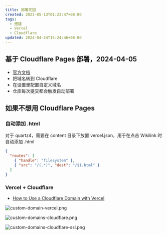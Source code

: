 ```yaml
---
title: 部署花园
created: 2023-05-13T01:23:47+08:00
tags:
  - 搭建
  - Vercel
  - Cloudflare
updated: 2024-04-24T15:24:46+08:00
---
```


## 基于 Cloudflare Pages 部署，2024-04-05

- [官方文档](https://developers.cloudflare.com/pages/framework-guides/deploy-anything/)
- 把域名转到 Cloudflare
- 在设置里配置自定义域名
- 仓库每次提交都会触发自动部署

## 如果不想用 Cloudflare Pages

### 自动添加 .html

对于 quartz4，需要在 content 目录下放置 vercel.json，用于在点击 Wikilink 时自动添加 .html

```json
{
  "routes": [
    { "handle": "filesystem" },
    { "src": "/(.*)", "dest": "/$1.html" }
  ]
}
```

### Vercel + Cloudflare

- [How to Use a Cloudflare Domain with Vercel](https://vercel.com/guides/using-cloudflare-with-vercel)

![custom-domain-vercel.png](https://cdn.jsdelivr.net/gh/11ze/static/images/custom-domain-vercel.png)

![custom-domains-cloudflare.png](https://cdn.jsdelivr.net/gh/11ze/static/images/custom-domains-cloudflare.png)

![custom-domains-cloudflare-ssl.png](https://cdn.jsdelivr.net/gh/11ze/static/images/custom-domains-cloudflare-ssl.png)
